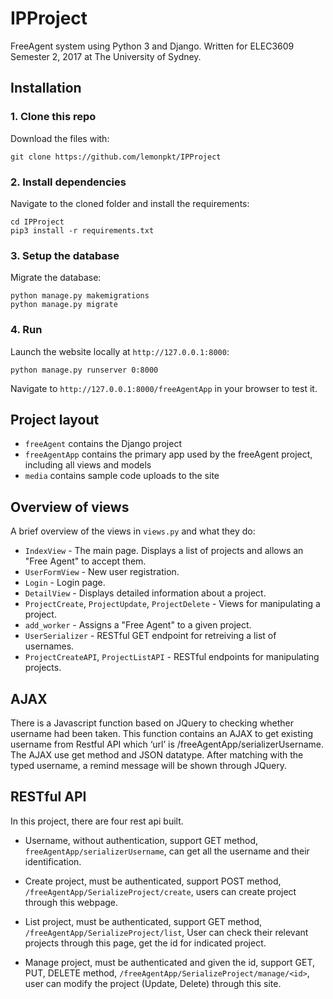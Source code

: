 # IPProject

FreeAgent system using Python 3 and Django. Written for ELEC3609 Semester 2, 2017 at The University of Sydney.

## Installation

### 1. Clone this repo

Download the files with:

```
git clone https://github.com/lemonpkt/IPProject
```

### 2. Install dependencies

Navigate to the cloned folder and install the requirements:

```
cd IPProject
pip3 install -r requirements.txt
```

### 3. Setup the database

Migrate the database:

```
python manage.py makemigrations
python manage.py migrate
```

### 4. Run

Launch the website locally at `http://127.0.0.1:8000`:

```
python manage.py runserver 0:8000
```

Navigate to `http://127.0.0.1:8000/freeAgentApp` in your browser to test it.

## Project layout

* `freeAgent` contains the Django project
* `freeAgentApp` contains the primary app used by the freeAgent project, including all views and models
* `media` contains sample code uploads to the site

## Overview of views

A brief overview of the views in `views.py` and what they do:

* `IndexView` - The main page. Displays a list of projects and allows an "Free Agent" to accept them.
* `UserFormView` - New user registration.
* `Login` - Login page.
* `DetailView` - Displays detailed information about a project.
* `ProjectCreate`, `ProjectUpdate`, `ProjectDelete` - Views for manipulating a project.
* `add_worker` - Assigns a "Free Agent" to a given project.
* `UserSerializer` - RESTful GET endpoint for retreiving a list of usernames.
* `ProjectCreateAPI`, `ProjectListAPI` - RESTful endpoints for manipulating projects.

## AJAX

There is a Javascript function based on JQuery to checking whether username had been taken. This function contains an AJAX to get existing username from Restful API which ‘url’ is /freeAgentApp/serializerUsername. The AJAX use get method and JSON datatype. After matching with the typed username, a remind message will be shown through JQuery. 

## RESTful API

In this project, there are four rest api built.

* Username, without authentication, support GET method, `freeAgentApp/serializerUsername`, can get all the username and their identification.

* Create project, must be authenticated, support POST method, `/freeAgentApp/SerializeProject/create`, users can create project through this webpage.

* List project, must be authenticated, support GET method, `/freeAgentApp/SerializeProject/list`,
User can check their relevant projects through this page, get the id for indicated project.

* Manage project, must be authenticated and given the id, support GET, PUT, DELETE method, `/freeAgentApp/SerializeProject/manage/<id>`, user can modify the project (Update, Delete) through this site.
